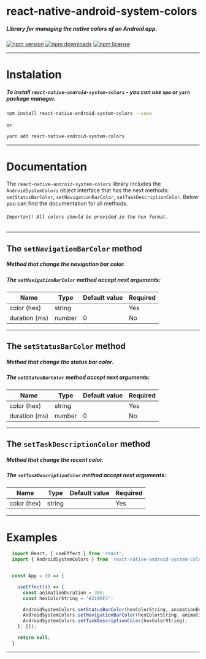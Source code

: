 # react-native-android-system-colors

##### Library for managing the native colors of an Android app.

[![npm version](https://img.shields.io/npm/v/react-native-android-system-colors.svg?style=flat-square)](https://www.npmjs.com/package/react-native-android-system-colors)
[![npm downloads](https://img.shields.io/npm/dw/react-native-android-system-colors.svg?style=flat-square)](https://www.npmjs.com/package/react-native-android-system-colors)
[![npm license](https://img.shields.io/npm/l/react-native-android-system-colors.svg?style=flat-square)](https://www.npmjs.com/package/react-native-android-system-colors)

---

# Instalation

##### To install `react-native-android-system-colors` - you can use `npm` or `yarn` package manager.

```bash
npm install react-native-android-system-colors --save
```

or

```bash
yarn add react-native-android-system-colors
```

---

# Documentation

The `react-native-android-system-colors` library includes the `AndroidSystemColors` object interface that has the next methods: `setStatusBarColor`, `setNavigationBarColor`, `setTaskDescriptionColor`. Below you can find the documentation for all methods.

###### `Important! All colors should be provided in the hex format.`

---

## The `setNavigationBarColor` method

##### Method that change the navigation bar color.

##### The `setNavigationBarColor` method accept next arguments:

| Name          | Type    | Default value | Required |
| ------------- | ------- | ------------- | -------- |
| color (hex)   | string  |               | Yes      |
| duration (ms) | number  | 0             | No       |

---

## The `setStatusBarColor` method

##### Method that change the status bar color.

##### The `setStatusBarColor` method accept next arguments:

| Name          | Type    | Default value | Required |
| ------------- | ------- | ------------- | -------- |
| color (hex)   | string  |               | Yes      |
| duration (ms) | number  | 0             | No       |

---

## The `setTaskDescriptionColor` method

##### Method that change the recent color.

##### The `setTaskDescriptionColor` method accept next arguments:

| Name          | Type    | Default value | Required |
| ------------- | ------- | ------------- | -------- |
| color (hex)   | string  |               | Yes      |

---

# Examples

```js
  import React, { useEffect } from 'react';
  import { AndroidSystemColors } from 'react-native-android-system-colors';


  const App = () => {

    useEffect(() => {
      const animationDuration = 300;
      const hexColorString = '#2196F3';

      AndroidSystemColors.setStatusBarColor(hexColorString, animationDuration);
      AndroidSystemColors.setNavigationBarColor(hexColorString, animationDuration);
      AndroidSystemColors.setTaskDescriptionColor(hexColorString);
    }, []);

    return null;
  }
```

---